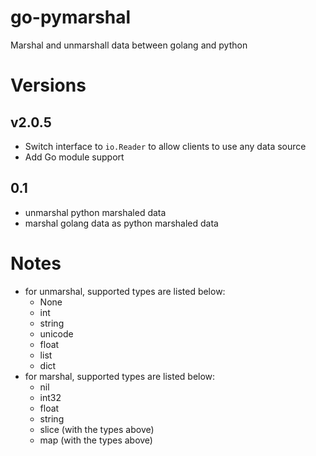 go-pymarshal
============

Marshal and unmarshall data between golang and python

# Versions

## v2.0.5

* Switch interface to `io.Reader` to allow clients to use any data source
* Add Go module support


## 0.1
* unmarshal python marshaled data
* marshal golang data as python marshaled data

# Notes
* for unmarshal, supported types are listed below:
    * None
    * int
    * string
    * unicode
    * float
    * list
    * dict
* for marshal, supported types are listed below:
    * nil
    * int32
    * float
    * string
    * slice (with the types above)
    * map (with the types above)
